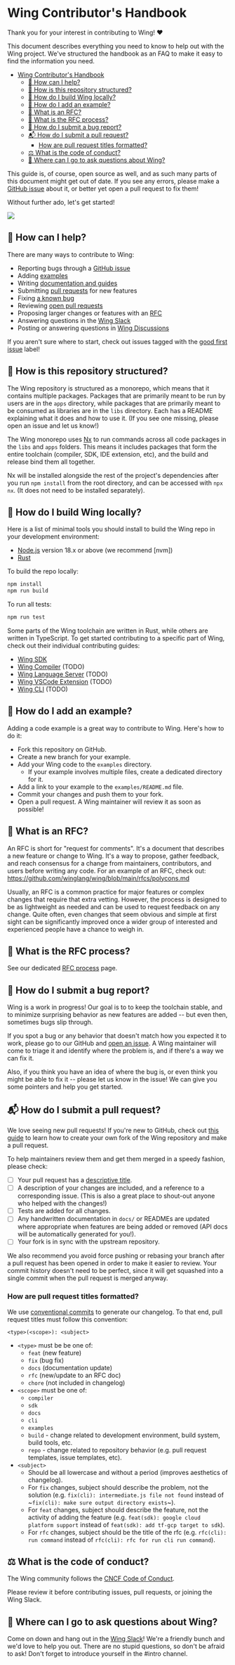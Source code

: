 # Wing Contributor's Handbook

Thank you for your interest in contributing to Wing!  ❤️

This document describes everything you need to know to help out with the Wing project.
We've structured the handbook as an FAQ to make it easy to find the information you need.

- [Wing Contributor's Handbook](#wing-contributors-handbook)
  - [👋 How can I help?](#-how-can-i-help)
  - [🌳 How is this repository structured?](#-how-is-this-repository-structured)
  - [🔨 How do I build Wing locally?](#-how-do-i-build-wing-locally)
  - [🎤 How do I add an example?](#-how-do-i-add-an-example)
  - [🧬 What is an RFC?](#-what-is-an-rfc)
  - [🔬 What is the RFC process?](#-what-is-the-rfc-process)
  - [🐞 How do I submit a bug report?](#-how-do-i-submit-a-bug-report)
  - [📬 How do I submit a pull request?](#-how-do-i-submit-a-pull-request)
    - [How are pull request titles formatted?](#how-are-pull-request-titles-formatted)
  - [⚖️ What is the code of conduct?](#️-what-is-the-code-of-conduct)
  - [🙋 Where can I go to ask questions about Wing?](#-where-can-i-go-to-ask-questions-about-wing)

This guide is, of course, open source as well, and as such many parts of this document might get out of date.
If you see any errors, please make a [GitHub issue] about it, or better yet open a pull request to fix them!

Without further ado, let's get started!

<img src="https://media0.giphy.com/media/14bWswbeWGzYEo/giphy.gif?cid=790b7611b10722902e2b4637ae2f846e8fedb82f1f613f2e&rid=giphy.gif&ct=g">

## 👋 How can I help?

There are many ways to contribute to Wing:

* Reporting bugs through a [GitHub issue]
* Adding [examples](#how-do-i-add-an-example)
* Writing [documentation and guides](https://github.com/winglang/wing/issues?q=is:issue+is:open+sort:updated-desc+label:documentation)
* Submitting [pull requests] for new features
* Fixing [a known bug](https://github.com/winglang/wing/issues?q=is:issue+is:open+sort:updated-desc+label:bug)
* Reviewing [open pull requests]
* Proposing larger changes or features with an [RFC]
* Answering questions in the [Wing Slack]
* Posting or answering questions in [Wing Discussions]

If you aren't sure where to start, check out issues tagged with the [good first issue] label!

[GitHub issue]: https://github.com/winglang/wing/issues
[open pull requests]: https://github.com/winglang/wing/pulls?q=is:pr+is:open+sort:updated-desc
[pull requests]: #-how-do-i-submit-a-pull-request
[RFC]: #-what-is-an-rfc
[good first issue]: https://github.com/winglang/wing/issues?q=is:issue+is:open+sort:updated-desc+label:%22good+first+issue%22
[Wing Slack]: https://join.slack.com/t/winglang/shared_invite/zt-1i7jb3pt3-lb0RKOSoLA1~pl6cBnP2tA
[Wing Discussions]: https://github.com/winglang/wing/discussions

## 🌳 How is this repository structured?

The Wing repository is structured as a monorepo, which means that it contains multiple packages.
Packages that are primarily meant to be run by users are in the `apps` directory, while packages that are primarily meant to be consumed as libraries are in the `libs` directory.
Each has a README explaining what it does and how to use it. (If you see one missing, please open an issue and let us know!)

The Wing monorepo uses [Nx] to run commands across all code packages in the `libs` and `apps` folders.
This means it includes packages that form the entire toolchain (compiler, SDK, IDE extension, etc), and the build and release bind them all together.

Nx will be installed alongside the rest of the project's dependencies after you run `npm install` from the root directory, and can be accessed with `npx nx`.
(It does not need to be installed separately).

## 🔨 How do I build Wing locally?

Here is a list of minimal tools you should install to build the Wing repo in your development environment:

* [Node.js] version 18.x or above (we recommend [nvm])
* [Rust]

To build the repo locally:

```bash
npm install
npm run build
```

To run all tests:

```bash
npm run test
```

Some parts of the Wing toolchain are written in Rust, while others are written in TypeScript. To get started contributing to a specific part of Wing, check out their individual contributing guides:

* [Wing SDK](./libs/wingsdk/CONTRIBUTING.md)
* [Wing Compiler](./libs/wingc/CONTRIBUTING.md) (TODO)
* [Wing Language Server](./apps/wing-language-server/CONTRIBUTING.md) (TODO)
* [Wing VSCode Extension](./apps/vscode-wing/CONTRIBUTING.md) (TODO)
* [Wing CLI](./apps/wing/CONTRIBUTING.md) (TODO)

[Nx]: https://nx.dev/
[Node.js]: https://nodejs.org/en/
[Rust]: https://www.rust-lang.org/tools/install

## 🎤 How do I add an example?

Adding a code example is a great way to contribute to Wing.  Here's how to do it:

* Fork this repository on GitHub.
* Create a new branch for your example.
* Add your Wing code to the `examples` directory.
  * If your example involves multiple files, create a dedicated directory for it.
* Add a link to your example to the `examples/README.md` file.
* Commit your changes and push them to your fork.
* Open a pull request. A Wing maintainer will review it as soon as possible!

## 🧬 What is an RFC?

An RFC is short for "request for comments".
It's a document that describes a new feature or change to Wing.
It's a way to propose, gather feedback, and reach consensus for a change from maintainers, contributors, and users before writing any code.
For an example of an RFC, check out: https://github.com/winglang/wing/blob/main/rfcs/polycons.md

Usually, an RFC is a common practice for major features or complex changes that require that extra vetting.
However, the process is designed to be as lightweight as needed and can be used to request feedback on any change.
Quite often, even changes that seem obvious and simple at first sight can be significantly improved once a wider group of interested and experienced people have a chance to weigh in.

## 🔬 What is the RFC process?

See our dedicated [RFC process](./rfcs/rfc-process.md) page.

## 🐞 How do I submit a bug report?

Wing is a work in progress!
Our goal is to to keep the toolchain stable, and to minimize surprising behavior as new features are added -- but even then, sometimes bugs slip through.

If you spot a bug or any behavior that doesn't match how you expected it to work, please go to our GitHub and [open an issue](https://github.com/winglang/wing/issues/new).
A Wing maintainer will come to triage it and identify where the problem is, and if there's a way we can fix it.

Also, if you think you have an idea of where the bug is, or even think you might be able to fix it -- please let us know in the issue! We can give you some pointers and help you get started.

## 📬 How do I submit a pull request?

We love seeing new pull requests!
If you're new to GitHub, check out [this guide](https://docs.github.com/en/get-started/quickstart/contributing-to-projects) to learn how to create your own fork of the Wing repository and make a pull request.

To help maintainers review them and get them merged in a speedy fashion, please check:

* [ ] Your pull request has a [descriptive title](#how-are-pull-request-titles-formatted).
* [ ] A description of your changes are included, and a reference to a corresponding issue. (This is also a great place to shout-out anyone who helped with the changes!)
* [ ] Tests are added for all changes.
* [ ] Any handwritten documentation in `docs/` or READMEs are updated where appropriate when features are being added or removed (API docs will be automatically generated for you!).
* [ ] Your fork is in sync with the upstream repository.

We also recommend you avoid force pushing or rebasing your branch after a pull request has been opened in order to make it easier to review.
Your commit history doesn't need to be perfect, since it will get squashed into a single commit when the pull request is merged anyway.

###  How are pull request titles formatted?

We use [conventional commits](https://www.conventionalcommits.org/en/v1.0.0/) to generate our changelog.
To that end, pull request titles must follow this convention:

```
<type>(<scope>): <subject>
```

* `<type>` must be be one of:
  * `feat` (new feature)
  * `fix` (bug fix)
  * `docs` (documentation update)
  * `rfc` (new/update to an RFC doc)
  * `chore` (not included in changelog)
* `<scope>` must be one of:
  * `compiler`
  * `sdk`
  * `docs`
  * `cli`
  * `examples`
  * `build` - change related to development environment, build system, build tools, etc.
  * `repo` - change related to repository behavior (e.g. pull request templates, issue templates, etc).
* `<subject>`
  * Should be all lowercase and without a period (improves aesthetics of changelog).
  * For `fix` changes, subject should describe the problem, not the solution (e.g. `fix(cli): intermediate.js file not found` instead of ~`fix(cli): make sure output directory exists`~).
  * For `feat` changes, subject should describe the feature, not the activity of adding the feature (e.g. `feat(sdk): google cloud platform support` instead of `feat(sdk): add tf-gcp target to sdk`).
  * For `rfc` changes, subject should be the title of the rfc (e.g. `rfc(cli): run command` instead of `rfc(cli): rfc for run cli run command`).

## ⚖️ What is the code of conduct?

The Wing community follows the [CNCF Code of Conduct](https://github.com/cncf/foundation/blob/main/code-of-conduct.md).

Please review it before contributing issues, pull requests, or joining the Wing Slack.

## 🙋 Where can I go to ask questions about Wing?

Come on down and hang out in the [Wing Slack]! We're a friendly bunch and we'd love to help you out. There are no stupid questions, so don't be afraid to ask! Don't forget to introduce yourself in the #intro channel.

[Wing Slack]: https://join.slack.com/t/winglang/shared_invite/zt-1i7jb3pt3-lb0RKOSoLA1~pl6cBnP2tA
